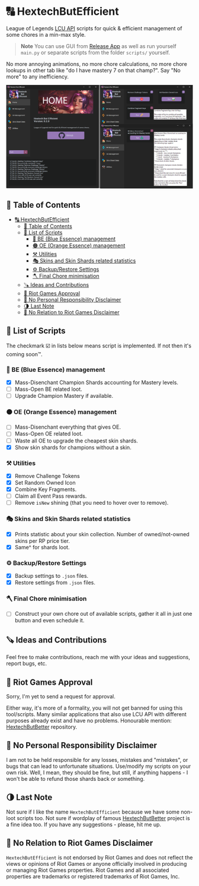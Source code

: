 # 🔠 HextechButEfficient

League of Legends [LCU API](<https://riot-api-libraries.readthedocs.io/en/latest/lcu.html>) scripts for quick &amp; efficient management of some chores in a min-max style.

> **Note**
> You can use GUI from [Release App](https://github.com/Aluerie/HextechButEfficient/releases) as well as run yourself `main.py` or separate scripts from the folder `scripts/` yourself.

No more annoying animations, no more chore calculations, no more chore lookups in other tab like "do I have mastery 7 on that champ?". Say "No more" to any inefficiency.

![Alt text](assets/readme/gui_preview.png)

## 📔 Table of Contents

- [🔠 HextechButEfficient](#-hextechbutefficient)
  - [📔 Table of Contents](#-table-of-contents)
  - [📃 List of Scripts](#-list-of-scripts)
    - [🔵 BE (Blue Essence) management](#-be-blue-essence-management)
    - [🟠 OE (Orange Essence) management](#-oe-orange-essence-management)
    - [⚒️ Utilities](#️-utilities)
    - [🎭 Skins and Skin Shards related statistics](#-skins-and-skin-shards-related-statistics)
    - [⚙️ Backup/Restore Settings](#️-backuprestore-settings)
    - [🪓 Final Chore minimisation](#-final-chore-minimisation)
  - [🪚 Ideas and Contributions](#-ideas-and-contributions)
  - [👊 Riot Games Approval](#-riot-games-approval)
  - [🚫 No Personal Responsibility Disclaimer](#-no-personal-responsibility-disclaimer)
  - [🌗 Last Note](#-last-note)
  - [🚒 No Relation to Riot Games Disclaimer](#-no-relation-to-riot-games-disclaimer)

## 📃 List of Scripts

The checkmark ☑️ in lists below means script is implemented. If not then it's coming soon™️.

### 🔵 BE (Blue Essence) management

- [X] Mass-Disenchant Champion Shards accounting for Mastery levels.
- [ ] Mass-Open BE related loot.
- [ ] Upgrade Champion Mastery if available.

### 🟠 OE (Orange Essence) management

- [ ] Mass-Disenchant everything that gives OE.
- [ ] Mass-Open OE related loot.
- [ ] Waste all OE to upgrade the cheapest skin shards.
- [X] Show skin shards for champions without a skin.

### ⚒️ Utilities

- [X] Remove Challenge Tokens
- [X] Set Random Owned Icon
- [X] Combine Key Fragments.
- [ ] Claim all Event Pass rewards.
- [ ] Remove `isNew` shining (that you need to hover over to remove).

### 🎭 Skins and Skin Shards related statistics

- [X] Prints statistic about your skin collection. Number of owned/not-owned skins per RP price tier.
- [X] Same^ for shards loot.

### ⚙️ Backup/Restore Settings

- [X] Backup settings to `.json` files.
- [X] Restore settings from `.json` files.

### 🪓 Final Chore minimisation

- [ ] Construct your own chore out of available scripts, gather it all in just one button and even schedule it.

## 🪚 Ideas and Contributions

Feel free to make contributions, reach me with your ideas and suggestions, report bugs, etc.

## 👊 Riot Games Approval

Sorry, I'm yet to send a request for approval.

Either way, it's more of a formality, you will not get banned for using this tool/scripts. Many similar applications that also use LCU API with different purposes already exist and have no problems. Honourable mention: [HextechButBetter](https://github.com/MaciejGorczyca/HextechButBetter) repository.

## 🚫 No Personal Responsibility Disclaimer

I am not to be held responsible for any losses, mistakes and "mistakes", or bugs that can lead to unfortunate situations. Use/modify my scripts on your own risk. Well, I mean, they should be fine, but still, if anything happens - I won't be able to refund those shards back or something.

## 🌗 Last Note

Not sure if I like the name `HextechButEfficient` because we have some non-loot scripts too. Not sure if wordplay of famous [HextechButBetter](https://github.com/MaciejGorczyca/HextechButBetter) project is a fine idea too. If you have any suggestions - please, hit me up.

## 🚒 No Relation to Riot Games Disclaimer

`HextechButEfficient` is not endorsed by Riot Games and does not reflect the views or opinions of Riot Games or anyone officially involved in producing or managing Riot Games properties. Riot Games and all associated properties are trademarks or registered trademarks of Riot Games, Inc.
